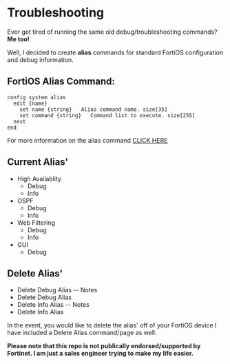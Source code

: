 # Troubleshooting

Ever get tired of running the same old debug/troubleshooting commands? **Me too!**

Well, I decided to create **alias** commands for standard FortiOS configuration and debug information. 

## FortiOS Alias Command:
```
config system alias
  edit {name}
    set name {string}   Alias command name. size[35]
    set command {string}   Command list to execute. size[255]
  next
end
```
For more information on the alias command [CLICK HERE](https://docs.fortinet.com/document/fortigate/6.0.5/cli-reference/991461/system-alias)

## Current Alias'

- High Availablity
  - Debug
  - Info
- OSPF
  - Debug
  - Info
- Web Filtering
  - Debug
  - Info
- GUI
  - Debug
   
## Delete Alias'

- Delete Debug Alias -- Notes
- Delete Debug Alias
- Delete Info Alias -- Notes
- Delete Info Alias

In the event, you would like to delete the alias' off of your FortiOS device I have included a Delete Alias command/page as well.

**Please note that this repo is not publically endorsed/supported by Fortinet. I am just a sales engineer trying to make my life easier.**
